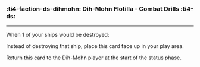 ### :ti4-faction-ds-dihmohn: __Dih-Mohn Flotilla - Combat Drills__ :ti4-ds:

---
When 1 of your ships would be destroyed:

Instead of destroying that ship, place this card face up in your play area.

Return this card to the Dih-Mohn player at the start of the status phase.